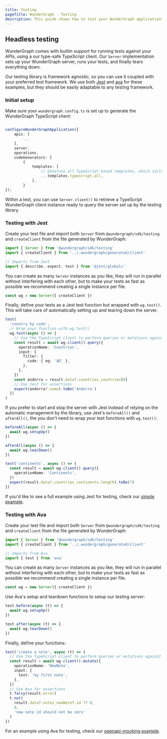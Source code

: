 ```yaml
---
title: Testing
pageTitle: WunderGraph - Testing
description: This guide shows how to test your WunderGraph applications
---
```


## Headless testing

WunderGraph comes with builtin support for running tests against your APIs, using a our type-safe
TypeScript client. Our `Server` implementation sets up your WunderGraph server, runs your tests,
and finally tears everything down.

Our testing library is framework agnostic, so you can use it coupled with your preferred test
framework. We use both [Jest](https://jestjs.io) and [ava](https://github.com/avajs/ava) for
these examples, but they should be easily adaptable to any testing framework.

### Initial setup

Make sure your `wundergraph.config.ts` is set up to generate the WunderGraph TypeScript client:

```typescript

configureWunderGraphApplication({
	apis: [
        ...
	],
	server,
	operations,
	codeGenerators: [
		{
			templates: [
				// Generate all TypeScript based templates, which includes the client
				...templates.typescript.all,
            ],
        }
});
```

Within a test, you can use `Server.client()` to retrieve a TypeScript WunderGraph client instance ready
to query the server set up by the testing library.

### Testing with Jest

Create your test file and import both `Server` from `@wundergraph/sdk/testing` and `createClient` from
the file generated by WunderGraph:

```typescript
import { Server } from '@wundergraph/sdk/testing'
import { createClient } from '../.wundergraph/generated/client'

// Imports from Jest
import { describe, expect, test } from '@jest/globals'
```

You can create as many `Server` instances as you like, they will run in parallel without interfering
with each other, but to make your tests as fast as possible we recommend creating a single instance
per file.

```typescript
const wg = new Server({ createClient })
```

Finally, define your tests as a Jest test function but wrapped with `wg.test()`. This will take care
of automatically setting up and tearing down the server.

```typescript
test(
  'country by code',
  // Wrap your function with wg.test()
  wg.test(async () => {
    // Use the TypeScript client to perform queries or mutations against your API
    const result = await wg.client().query({
      operationName: 'Countries',
      input: {
        filter: {
          code: { eq: 'AD' },
        },
      },
    })
    const andorra = result.data?.countries_countries[0]
    // Use Jest for assertions
    expect(andorra?.name).toBe('Andorra')
  })
)
```

If you prefer to start and stop the server with Jest instead of relying on the automatic
management by the library, use Jest's `beforeAll()` and `afterAll()`, the you don't need
to wrap your test functions with `wg.test()`:

```typescript
beforeAll(async () => {
  await wg.setupUp()
})

afterAll(async () => {
  await wg.tearDown()
})

test('continents', async () => {
  const result = await wg.client().query({
    operationName: 'Continents',
  })
  expect(result.data?.countries_continents.length).toBe(7)
})
```

If you'd like to see a full example using Jest for testing, check our [simple example](https://github.com/wundergraph/wundergraph/tree/main/examples/simple).

### Testing with Ava

Create your test file and import both `Server` from `@wundergraph/sdk/testing` and `createClient` from
the file generated by WunderGraph:

```typescript
import { Server } from '@wundergraph/sdk/testing'
import { createClient } from '../.wundergraph/generated/client'

// Imports from Ava
import { test } from 'ava'
```

You can create as many `Server` instances as you like, they will run in parallel without interfering
with each other, but to make your tests as fast as possible we recommend creating a single instance
per file.

```typescript
const wg = new Server({ createClient })
```

Use Ava's setup and teardown functions to setup our testing server:

```typescript
test.before(async (t) => {
  await wg.setupUp()
})

test.after(async (t) => {
  await wg.tearDown()
})
```

Finally, define your functions:

```typescript
test('create a note', async (t) => {
  // Use the TypeScript client to perform queries or mutations against your API
  const result = await wg.client().mutate({
    operationName: 'NewNote',
    input: {
      text: 'my first note',
    },
  })
  // Use Ava for assertions
  t.falsy(result.error)
  t.not(
    result.data?.notes_newNote?.id ?? 0,
    0,
    'new note id should not be zero'
  )
})
```

For an example using Ava for testing, check our [openapi-mocking example](https://github.com/wundergraph/wundergraph/tree/main/examples).
